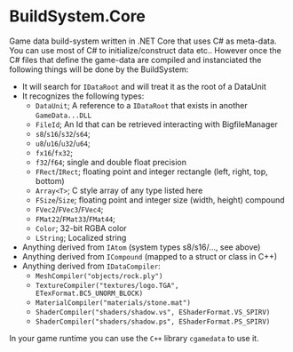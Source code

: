 # BuildSystem.Core

Game data build-system written in .NET Core that uses C# as meta-data.
You can use most of C# to initialize/construct data etc.. However once
the C# files that define the game-data are compiled and instanciated the
following things will be done by the BuildSystem:

- It will search for ``IDataRoot`` and will treat it as the root of a DataUnit
- It recognizes the following types:
  - ``DataUnit``; A reference to a ``IDataRoot`` that exists in another ``GameData...DLL``
  - ``FileId``; An Id that can be retrieved interacting with BigfileManager
  - ``s8``/``s16``/``s32``/``s64``;
  - ``u8``/``u16``/``u32``/``u64``;
  - ``fx16``/``fx32``;
  - ``f32``/``f64``; single and double float precision
  - ``FRect``/``IRect``; floating point and integer rectangle (left, right, top, bottom)
  - ``Array<T>``; C style array of any type listed here
  - ``FSize``/``Size``; floating point and integer size (width, height) compound
  - ``FVec2``/``FVec3``/``FVec4``;
  - ``FMat22``/``FMat33``/``FMat44``;
  - ``Color``; 32-bit RGBA color
  - ``LString``; Localized string
 - Anything derived from ``IAtom`` (system types s8/s16/..., see above)
 - Anything derived from ``ICompound`` (mapped to a struct or class in C++)
 - Anything derived from ``IDataCompiler``:
   - ```MeshCompiler("objects/rock.ply")```
   - ```TextureCompiler("textures/logo.TGA", ETexFormat.BC5_UNORM_BLOCK)```
   - ```MaterialCompiler("materials/stone.mat")```
   - ```ShaderCompiler("shaders/shadow.vs", EShaderFormat.VS_SPIRV)```
   - ```ShaderCompiler("shaders/shadow.ps", EShaderFormat.PS_SPIRV)```

In your game runtime you can use the `C++` library `cgamedata` to use it.
